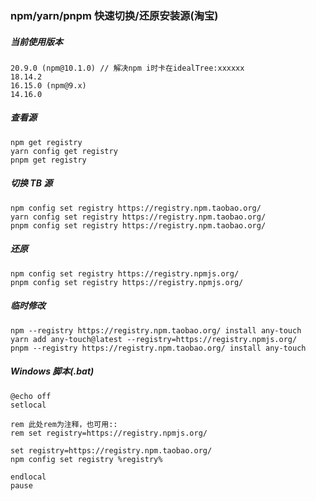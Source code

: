 ### npm/yarn/pnpm 快速切换/还原安装源(淘宝)

##### 当前使用版本

```
20.9.0 (npm@10.1.0) // 解决npm i时卡在idealTree:xxxxxx
18.14.2
16.15.0 (npm@9.x)
14.16.0
```

##### 查看源

```
npm get registry
yarn config get registry
pnpm get registry
```

##### 切换 TB 源

```
npm config set registry https://registry.npm.taobao.org/
yarn config set registry https://registry.npm.taobao.org/
pnpm config set registry https://registry.npm.taobao.org/
```

##### 还原

```
npm config set registry https://registry.npmjs.org/
pnpm config set registry https://registry.npmjs.org/
```

##### 临时修改

```
npm --registry https://registry.npm.taobao.org/ install any-touch
yarn add any-touch@latest --registry=https://registry.npmjs.org/
pnpm --registry https://registry.npm.taobao.org/ install any-touch
```

##### Windows 脚本(.bat)

```shell
@echo off
setlocal

rem 此处rem为注释，也可用::
rem set registry=https://registry.npmjs.org/

set registry=https://registry.npm.taobao.org/
npm config set registry %registry%

endlocal
pause
```
